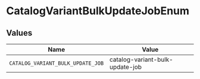 # CatalogVariantBulkUpdateJobEnum


## Values

| Name                              | Value                             |
| --------------------------------- | --------------------------------- |
| `CATALOG_VARIANT_BULK_UPDATE_JOB` | catalog-variant-bulk-update-job   |